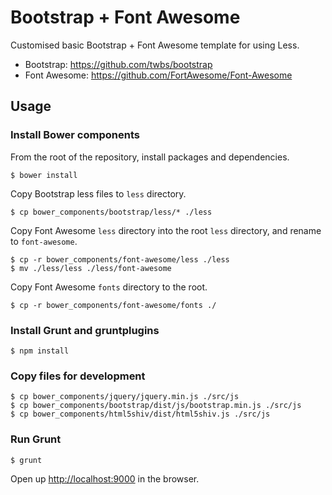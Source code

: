 Bootstrap + Font Awesome
=============

Customised basic Bootstrap + Font Awesome template for using Less.


- Bootstrap: https://github.com/twbs/bootstrap
- Font Awesome: https://github.com/FortAwesome/Font-Awesome

## Usage

### Install Bower components

From the root of the repository, install packages and dependencies.

    $ bower install

Copy Bootstrap less files to `less` directory.

    $ cp bower_components/bootstrap/less/* ./less

Copy Font Awesome `less` directory into the root `less` directory, and rename to `font-awesome`.

    $ cp -r bower_components/font-awesome/less ./less
    $ mv ./less/less ./less/font-awesome

Copy Font Awesome `fonts` directory to the root.

    $ cp -r bower_components/font-awesome/fonts ./

### Install Grunt and gruntplugins

    $ npm install

### Copy files for development

    $ cp bower_components/jquery/jquery.min.js ./src/js
    $ cp bower_components/bootstrap/dist/js/bootstrap.min.js ./src/js
    $ cp bower_components/html5shiv/dist/html5shiv.js ./src/js

### Run Grunt

    $ grunt

Open up [http://localhost:9000](http://localhost:9000) in the browser.
